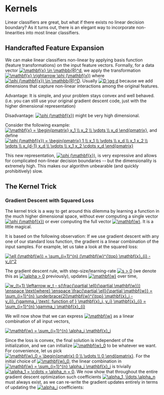 # Kernels

Linear classifiers are great, but what if there exists no linear decision boundary? As it turns out, there is an elegant way to incorporate non-linearities into most linear classifiers.

## Handcrafted Feature Expansion

We can make linear classifiers non-linear by applying basis function (feature transformations) on the input feature vectors. Formally, for a data vector <a href="https://www.codecogs.com/eqnedit.php?latex=\mathbf{x}&space;\in&space;\mathbb{R}^d" target="_blank"><img src="https://latex.codecogs.com/gif.latex?\mathbf{x}&space;\in&space;\mathbb{R}^d" title="\mathbf{x} \in \mathbb{R}^d" /></a>, we apply the transformation <a href="https://www.codecogs.com/eqnedit.php?latex=\mathbf{x}&space;\rightarrow&space;\phi&space;(\mathbf{x})" target="_blank"><img src="https://latex.codecogs.com/gif.latex?\mathbf{x}&space;\rightarrow&space;\phi&space;(\mathbf{x})" title="\mathbf{x} \rightarrow \phi (\mathbf{x})" /></a> where <a href="https://www.codecogs.com/eqnedit.php?latex=\phi&space;(\mathbf{x})&space;\in&space;\mathbb{R}^D" target="_blank"><img src="https://latex.codecogs.com/gif.latex?\phi&space;(\mathbf{x})&space;\in&space;\mathbb{R}^D" title="\phi (\mathbf{x}) \in \mathbb{R}^D" /></a>. Usually <a href="https://www.codecogs.com/eqnedit.php?latex=D&space;\gg&space;d" target="_blank"><img src="https://latex.codecogs.com/gif.latex?D&space;\gg&space;d" title="D \gg d" /></a> because we add dimensions that capture non-linear interactions among the original features.

Advantage: It is simple, and your problem stays convex and well behaved. (i.e. you can still use your original gradient descent code, just with the higher dimensional representation)

Disadvantage: <a href="https://www.codecogs.com/eqnedit.php?latex=\phi&space;(\mathbf{x})" target="_blank"><img src="https://latex.codecogs.com/gif.latex?\phi&space;(\mathbf{x})" title="\phi (\mathbf{x})" /></a> might be very high dimensional.

Consider the following example: <a href="https://www.codecogs.com/eqnedit.php?latex=\mathbf{x}&space;=&space;\begin{pmatrix}&space;x_1&space;\\&space;x_2&space;\\&space;\vdots&space;\\&space;x_d&space;\end{pmatrix}" target="_blank"><img src="https://latex.codecogs.com/gif.latex?\mathbf{x}&space;=&space;\begin{pmatrix}&space;x_1&space;\\&space;x_2&space;\\&space;\vdots&space;\\&space;x_d&space;\end{pmatrix}" title="\mathbf{x} = \begin{pmatrix} x_1 \\ x_2 \\ \vdots \\ x_d \end{pmatrix}" /></a>, and define <a href="https://www.codecogs.com/eqnedit.php?latex=\phi&space;(\mathbf{x})&space;=&space;\begin{pmatrix}&space;1&space;\\&space;x_1&space;\\&space;\vdots&space;\\&space;x_d&space;\\&space;x_1&space;x_2&space;\\&space;\vdots&space;\\&space;x_{d-1}&space;x_d&space;\\&space;\vdots&space;\\&space;x_1&space;x_2&space;\cdots&space;x_d&space;\end{pmatrix}" target="_blank"><img src="https://latex.codecogs.com/gif.latex?\phi&space;(\mathbf{x})&space;=&space;\begin{pmatrix}&space;1&space;\\&space;x_1&space;\\&space;\vdots&space;\\&space;x_d&space;\\&space;x_1&space;x_2&space;\\&space;\vdots&space;\\&space;x_{d-1}&space;x_d&space;\\&space;\vdots&space;\\&space;x_1&space;x_2&space;\cdots&space;x_d&space;\end{pmatrix}" title="\phi (\mathbf{x}) = \begin{pmatrix} 1 \\ x_1 \\ \vdots \\ x_d \\ x_1 x_2 \\ \vdots \\ x_{d-1} x_d \\ \vdots \\ x_1 x_2 \cdots x_d \end{pmatrix}" /></a>

This new representation, <a href="https://www.codecogs.com/eqnedit.php?latex=\phi&space;(\mathbf{x})" target="_blank"><img src="https://latex.codecogs.com/gif.latex?\phi&space;(\mathbf{x})" title="\phi (\mathbf{x})" /></a>, is very expressive and allows for complicated non-linear decision boundaries -- but the dimensionality is extremely high. This makes our algorithm unbearable (and quickly prohibitively) slow.

## The Kernel Trick

### Gradient Descent with Squared Loss

The kernel trick is a way to get around this dilemma by learning a function in the much higher dimensional space, without ever computing a single vector <a href="https://www.codecogs.com/eqnedit.php?latex=\phi&space;(\mathbf{x})" target="_blank"><img src="https://latex.codecogs.com/gif.latex?\phi&space;(\mathbf{x})" title="\phi (\mathbf{x})" /></a> or ever computing the full vector <a href="https://www.codecogs.com/eqnedit.php?latex=\mathbf{w}" target="_blank"><img src="https://latex.codecogs.com/gif.latex?\mathbf{w}" title="\mathbf{w}" /></a>. It is a little magical.

It is based on the following observation: If we use gradient descent with any one of our standard loss function, the gradient is a linear combination of the input samples. For example, let us take a look at the squared loss:

<a href="https://www.codecogs.com/eqnedit.php?latex=\ell&space;(\mathbf{w})&space;=&space;\sum_{i=1}^{n}&space;(\mathbf{w}^{\top}&space;\mathbf{x}_{i}&space;-&space;y_i)^2" target="_blank"><img src="https://latex.codecogs.com/gif.latex?\ell&space;(\mathbf{w})&space;=&space;\sum_{i=1}^{n}&space;(\mathbf{w}^{\top}&space;\mathbf{x}_{i}&space;-&space;y_i)^2" title="\ell (\mathbf{w}) = \sum_{i=1}^{n} (\mathbf{w}^{\top} \mathbf{x}_{i} - y_i)^2" /></a>

The gradient descent rule, with step-size/learning-rate <a href="https://www.codecogs.com/eqnedit.php?latex=s&space;>&space;0" target="_blank"><img src="https://latex.codecogs.com/gif.latex?s&space;>&space;0" title="s > 0" /></a> (we denote this as <a href="https://www.codecogs.com/eqnedit.php?latex=\alpha&space;>&space;0" target="_blank"><img src="https://latex.codecogs.com/gif.latex?\alpha&space;>&space;0" title="\alpha > 0" /></a> previously), updates <a href="https://www.codecogs.com/eqnedit.php?latex=\mathbf{w}" target="_blank"><img src="https://latex.codecogs.com/gif.latex?\mathbf{w}" title="\mathbf{w}" /></a> over time,

<a href="https://www.codecogs.com/eqnedit.php?latex=w_{t&plus;1}&space;\leftarrow&space;w_t&space;-&space;s(\frac{\partial&space;\ell}{\partial&space;\mathbf{w}})&space;\enspace&space;\text{where}&space;\enspace&space;\frac{\partial&space;\ell}{\partial&space;\mathbf{w}}&space;=&space;\sum_{i=1}^{n}&space;\underbrace{2(\mathbf{w}^{\top}&space;\mathbf{x}_i&space;-&space;y_i)}_{\gamma_i&space;\text{:&space;function&space;of&space;}&space;\mathbf{x}_i,&space;y_i}&space;\mathbf{x}_{i}&space;=&space;\sum_{i=1}^{n}&space;\gamma_i&space;\mathbf{x}_{i}" target="_blank"><img src="https://latex.codecogs.com/gif.latex?w_{t&plus;1}&space;\leftarrow&space;w_t&space;-&space;s(\frac{\partial&space;\ell}{\partial&space;\mathbf{w}})&space;\enspace&space;\text{where}&space;\enspace&space;\frac{\partial&space;\ell}{\partial&space;\mathbf{w}}&space;=&space;\sum_{i=1}^{n}&space;\underbrace{2(\mathbf{w}^{\top}&space;\mathbf{x}_i&space;-&space;y_i)}_{\gamma_i&space;\text{:&space;function&space;of&space;}&space;\mathbf{x}_i,&space;y_i}&space;\mathbf{x}_{i}&space;=&space;\sum_{i=1}^{n}&space;\gamma_i&space;\mathbf{x}_{i}" title="w_{t+1} \leftarrow w_t - s(\frac{\partial \ell}{\partial \mathbf{w}}) \enspace \text{where} \enspace \frac{\partial \ell}{\partial \mathbf{w}} = \sum_{i=1}^{n} \underbrace{2(\mathbf{w}^{\top} \mathbf{x}_i - y_i)}_{\gamma_i \text{: function of } \mathbf{x}_i, y_i} \mathbf{x}_{i} = \sum_{i=1}^{n} \gamma_i \mathbf{x}_{i}" /></a>

We will now show that we can express <a href="https://www.codecogs.com/eqnedit.php?latex=\mathbf{w}" target="_blank"><img src="https://latex.codecogs.com/gif.latex?\mathbf{w}" title="\mathbf{w}" /></a> as a linear combination of all input vectors,

<a href="https://www.codecogs.com/eqnedit.php?latex=\mathbf{w}&space;=&space;\sum_{i=1}^{n}&space;\alpha_i&space;\mathbf{x}_i" target="_blank"><img src="https://latex.codecogs.com/gif.latex?\mathbf{w}&space;=&space;\sum_{i=1}^{n}&space;\alpha_i&space;\mathbf{x}_i" title="\mathbf{w} = \sum_{i=1}^{n} \alpha_i \mathbf{x}_i" /></a>

Since the loss is convex, the final solution is independent of the initialization, and we can initialize <a href="https://www.codecogs.com/eqnedit.php?latex=\mathbf{w}_0" target="_blank"><img src="https://latex.codecogs.com/gif.latex?\mathbf{w}_0" title="\mathbf{w}_0" /></a> to be whatever we want. For convenience, let us pick <a href="https://www.codecogs.com/eqnedit.php?latex=\mathbf{w}_0&space;=&space;\begin{pmatrix}&space;0&space;\\&space;\vdots&space;\\&space;0&space;\end{pmatrix}" target="_blank"><img src="https://latex.codecogs.com/gif.latex?\mathbf{w}_0&space;=&space;\begin{pmatrix}&space;0&space;\\&space;\vdots&space;\\&space;0&space;\end{pmatrix}" title="\mathbf{w}_0 = \begin{pmatrix} 0 \\ \vdots \\ 0 \end{pmatrix}" /></a>. For the initial choice of <a href="https://www.codecogs.com/eqnedit.php?latex=\mathbf{w}_0" target="_blank"><img src="https://latex.codecogs.com/gif.latex?\mathbf{w}_0" title="\mathbf{w}_0" /></a>, the linear combination in <a href="https://www.codecogs.com/eqnedit.php?latex=\mathbf{w}&space;=&space;\sum_{i=1}^{n}&space;\alpha_i&space;\mathbf{x}_i" target="_blank"><img src="https://latex.codecogs.com/gif.latex?\mathbf{w}&space;=&space;\sum_{i=1}^{n}&space;\alpha_i&space;\mathbf{x}_i" title="\mathbf{w} = \sum_{i=1}^{n} \alpha_i \mathbf{x}_i" /></a> is trivially <a href="https://www.codecogs.com/eqnedit.php?latex=\alpha_1&space;=&space;\cdots&space;=&space;\alpha_n&space;=&space;0" target="_blank"><img src="https://latex.codecogs.com/gif.latex?\alpha_1&space;=&space;\cdots&space;=&space;\alpha_n&space;=&space;0" title="\alpha_1 = \cdots = \alpha_n = 0" /></a>. We now show that throughout the entire gradient descent optimization such coefficients <a href="https://www.codecogs.com/eqnedit.php?latex=\alpha_1,&space;\ldots,\alpha_n" target="_blank"><img src="https://latex.codecogs.com/gif.latex?\alpha_1,&space;\ldots,\alpha_n" title="\alpha_1, \ldots,\alpha_n" /></a> must always exist, as we can re-write the gradient updates entirely in terms of updating the <a href="https://www.codecogs.com/eqnedit.php?latex=\alpha_i" target="_blank"><img src="https://latex.codecogs.com/gif.latex?\alpha_i" title="\alpha_i" /></a> coefficients:


































